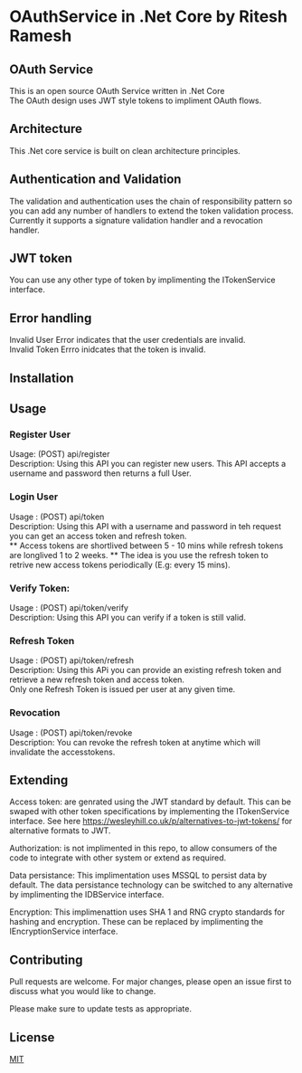 # OAuthService in .Net Core by Ritesh Ramesh

 
 ## OAuth Service  
 
 This is an open source OAuth Service written in .Net Core  
 The OAuth design uses JWT style tokens to impliment OAuth flows.  
 
 ## Architecture
 
 This .Net core service is built on clean architecture principles.
 
 ## Authentication and Validation
 
 The validation and authentication uses the chain of responsibility pattern so you can add any number of handlers to extend the token validation process. 
 Currently it supports a signature validation handler and a revocation handler.
 
 ## JWT token 
 
 You can use any other type of token by implimenting the ITokenService interface.  
 
 ## Error handling 
 
 Invalid User Error indicates that the user credentials are invalid.   
 Invalid Token Errro inidcates that the token is invalid.  
 
 ## Installation
 
 ## Usage
 
 ### Register User   
 Usage: (POST) api/register    
 Description: Using this API you can register new users. This API accepts a username and password then returns a full User.  
 
 ### Login User  
 Usage : (POST) api/token  
 Description: Using this API with a username and password  in teh request you can get an access token and refresh token.  
 ** Access tokens are shortlived between 5 - 10 mins while refresh tokens are longlived 1 to 2 weeks. 
 ** The idea is you use the refresh token to retrive new access tokens periodically (E.g: every 15 mins).  
 
 ### Verify Token:   
 Usage : (POST) api/token/verify  
 Description: Using this API you can verify if a token is still valid.  
 
 ### Refresh Token   
 Usage : (POST) api/token/refresh   
 Description: Using this APi you can provide an existing refresh token and retrieve a new refresh token and access token.  
 Only one Refresh Token is issued per user at any given time.   
  
 ### Revocation   
 Usage : (POST) api/token/revoke   
 Description:  You can revoke the refresh token at anytime which will invalidate the accesstokens.   
 
 ## Extending   
 
 Access token:  are genrated using the JWT standard by default. This can be swaped with other token specifications by implementing the ITokenService interface. See here https://wesleyhill.co.uk/p/alternatives-to-jwt-tokens/ for alternative formats to JWT. 
 
 Authorization: is not implimented in this repo, to allow consumers of the code to integrate with other system or extend as required.   
 
 Data persistance: This implimentation uses MSSQL to persist data by default. The data persistance technology can be switched to any alternative by implimenting the IDBService interface.
 
 Encryption: This implimenattion uses SHA 1 and RNG crypto standards for hashing and encryption. These can be replaced by implimenting the IEncryptionService interface.
 
 ## Contributing
 Pull requests are welcome. For major changes, please open an issue first to discuss what you would like to change.

 Please make sure to update tests as appropriate.
 
 ## License
[MIT](https://choosealicense.com/licenses/mit/)